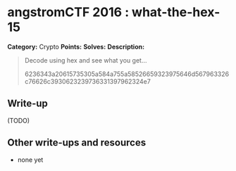 # angstromCTF 2016 : what-the-hex-15

**Category:** Crypto
**Points:** 
**Solves:** 
**Description:**

> Decode using hex and see what you get...
> 
> 6236343a20615735305a584a755a58526659323975646d567963326c76626c3930623239736331397962324e7


## Write-up

(TODO)

## Other write-ups and resources

* none yet
